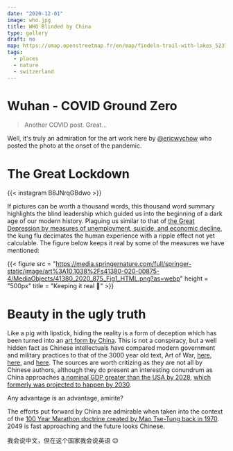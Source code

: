 ```yaml
---
date: "2020-12-01"
image: who.jpg
title: WHO Blinded by China
type: gallery
draft: no
map: https://umap.openstreetmap.fr/en/map/findeln-trail-with-lakes_523782#15/46.0166/7.7746
tags:
  - places
  - nature
  - switzerland
---
```


# Wuhan - COVID Ground Zero    

> Another COVID post. Great...    
  
Well, it's truly an admiration for the art work here by [@ericwychow](https://instagram.com/ericwychow) who posted the photo at the onset of the pandemic.  

# The Great Lockdown    
{{< instagram B8JNrqGBdwo >}}  

If pictures can be worth a thousand words, this thousand word summary highlights the blind leadership which guided us into the beginning of a dark age of our modern history. Plaguing us similar to that of [the Great Depression by measures of unemployment, suicide, and economic decline](https://www.nature.com/articles/s41380-020-00875-4), the kung flu decimates the human experience with a ripple effect not yet calculable. The figure below keeps it real by some of the measures we have mentioned:  

{{< figure src = "https://media.springernature.com/full/springer-static/image/art%3A10.1038%2Fs41380-020-00875-4/MediaObjects/41380_2020_875_Fig1_HTML.png?as=webp" height = "500px" title = "Keeping it real :100:" >}}  

# Beauty in the ugly truth   

Like a pig with lipstick, hiding the reality is a form of deception which has been turned into an [art form by China](https://en.wikipedia.org/wiki/The_Art_of_War). This is not a conspiracy, but a well hidden fact as Chinese intellectuals have compared modern government and military practices to that of the 3000 year old text, Art of War, [here](https://lib.dr.iastate.edu/cgi/viewcontent.cgi?article=4709&context=etd), [here](https://www.jstor.org/stable/2050423), and [here](https://www.usni.org/magazines/proceedings/2017/february/deception-chinese-way-war). The sources are worth critizing as they are not all by Chinese authors, although they do present an interesting conundrum as China approaches [a nominal GDP greater than the USA by 2028](https://www.taipeitimes.com/News/world/archives/2020/12/27/2003749480), [which formerly was projected to happen by 2030](https://financialpost.com/news/economy/china-will-overtake-the-u-s-in-less-than-15-years-hsbc-says).  

Any advantage is an advantage, amirite?  

The efforts put forward by China are admirable when taken into the context of the [100 Year Marathon doctrine created by Mao Tse-Tung back in 1970](https://delawarestatenews.net/opinion/commentary-defining-the-legacy-of-maos-100-year-marathon/). 2049 is fast approaching and the future looks Chinese.  
  
我会说中文，但在这个国家我会说英语  :wink:  

